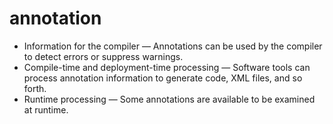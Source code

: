 # annotation

- Information for the compiler — Annotations can be used by the compiler to detect errors or suppress warnings.
- Compile-time and deployment-time processing — Software tools can process annotation information to generate code, XML files, and so forth.
- Runtime processing — Some annotations are available to be examined at runtime.
